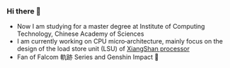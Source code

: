 ### Hi there 👋

- Now I am studying for a master degree at Institute of Computing Technology, Chinese Academy of Sciences
- I am currently working on CPU micro‑architecture, mainly focus on the design of the load store unit (LSU) of [XiangShan processor](https://github.com/OpenXiangShan/XiangShan)
- Fan of Falcom 軌跡 Series and Genshin Impact 🌟

